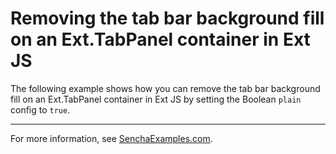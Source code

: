 # Removing the tab bar background fill on an Ext.TabPanel container in Ext JS #

The following example shows how you can remove the tab bar background fill on an Ext.TabPanel container in Ext JS by setting the Boolean `plain` config to `true`.

---

For more information, see [SenchaExamples.com](http://senchaexamples.com/2012/02/24/removing-the-tab-bar-background-fill-on-an-ext-tabpanel-container-in-ext-js/).